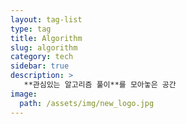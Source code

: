 ```yaml
---
layout: tag-list
type: tag
title: Algorithm
slug: algorithm
category: tech
sidebar: true
description: >
   **관심있는 알고리즘 풀이**를 모아놓은 공간
image:
  path: /assets/img/new_logo.jpg   
---
```

